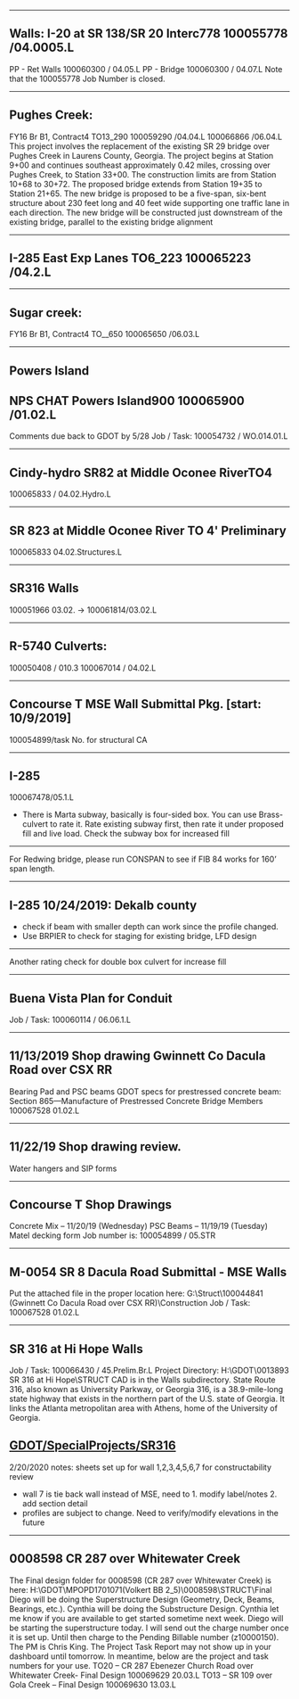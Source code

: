 ------------------------------------------------------------------------------
Walls: I-20 at SR 138/SR 20 Interc778	100055778 /04.0005.L
------------------------------------------------------------------------------
PP - Ret Walls     100060300 / 04.05.L
PP - Bridge          100060300 / 04.07.L
Note that the 100055778 Job Number is closed.

------------------------------------------------------------------------------
Pughes Creek: 
------------------------------------------------------------------------------
FY16 Br B1, Contract4 TO13_290	100059290 /04.04.L
				100066866 /06.04.L
This project involves the replacement of the existing SR 29 bridge over
Pughes Creek in Laurens County, Georgia. The project begins at Station
9+00 and continues southeast approximately 0.42 miles, crossing over
Pughes Creek, to Station 33+00. The construction limits are from Station
10+68 to 30+72. The proposed bridge extends from Station 19+35 to
Station 21+65. The new bridge is proposed to be a five-span, six-bent
structure about 230 feet long and 40 feet wide supporting one traffic lane
in each direction. The new bridge will be constructed just downstream of
the existing bridge, parallel to the existing bridge alignment

------------------------------------------------------------------------------
I-285 East Exp Lanes TO6_223	100065223 /04.2.L
------------------------------------------------------------------------------

------------------------------------------------------------------------------
Sugar creek: 
------------------------------------------------------------------------------
FY16 Br B1, Contract4 TO__650	100065650 /06.03.L

------------------------------------------------------------------------------
Powers Island
------------------------------------------------------------------------------

NPS CHAT Powers Island900	100065900 /01.02.L
------------------------------------------------------------------------------
Comments due back to GDOT by 5/28
Job / Task: 100054732 / WO.014.01.L

------------------------------------------------------------------------------
Cindy-hydro SR82 at Middle Oconee RiverTO4
------------------------------------------------------------------------------
100065833 / 04.02.Hydro.L

------------------------------------------------------------------------------
SR 823 at Middle Oconee River TO 4' Preliminary
------------------------------------------------------------------------------
100065833
04.02.Structures.L

------------------------------------------------------------------------------
SR316 Walls
------------------------------------------------------------------------------
100051966 03.02.
-> 100061814/03.02.L

------------------------------------------------------------------------------
R-5740 Culverts: 
------------------------------------------------------------------------------
100050408 / 010.3
100067014 / 04.02.L

------------------------------------------------------------------------------
Concourse T MSE Wall Submittal Pkg. [start: 10/9/2019]
------------------------------------------------------------------------------
100054899/task No. for structural CA

------------------------------------------------------------------------------
I-285
------------------------------------------------------------------------------
100067478/05.1.L
- There is Marta subway, basically is four-sided box. You can use Brass-culvert to rate it. Rate existing subway first, then rate it under proposed fill and live load. Check the subway box for increased fill
------------------------------------------------------------------------------
For Redwing bridge, please run CONSPAN to see if FIB 84 works for 160’ span length.

------------------------------------------------------------------------------
I-285 10/24/2019: Dekalb county
------------------------------------------------------------------------------
- check if beam with smaller depth can work since the profile changed.
- Use BRPIER to check for staging for existing bridge, LFD design 
------------------------------------------------------------------------------
Another rating check for double box culvert for increase fill

------------------------------------------------------------------------------
Buena Vista Plan for Conduit 
------------------------------------------------------------------------------
Job / Task:  100060114 / 06.06.1.L

------------------------------------------------------------------------------
11/13/2019 Shop drawing Gwinnett Co Dacula Road over CSX RR
------------------------------------------------------------------------------
Bearing Pad and PSC beams
GDOT specs for prestressed concrete beam:
Section 865—Manufacture of Prestressed Concrete Bridge Members
100067528 01.02.L

------------------------------------------------------------------------------
11/22/19 Shop drawing review.
------------------------------------------------------------------------------
Water hangers and SIP forms

------------------------------------------------------------------------------
Concourse T Shop Drawings
------------------------------------------------------------------------------
Concrete Mix – 11/20/19 (Wednesday)
PSC Beams – 11/19/19 (Tuesday)
Matel decking form
Job number is: 100054899 / 05.STR

------------------------------------------------------------------------------
M-0054 SR 8 Dacula Road Submittal - MSE Walls 
------------------------------------------------------------------------------
Put the attached file in the proper location here:  G:\Struct\100044841 (Gwinnett Co Dacula Road over CSX RR)\Construction
Job / Task:  100067528 01.02.L

------------------------------------------------------------------------------
SR 316 at Hi Hope Walls
------------------------------------------------------------------------------
Job / Task:  100066430 / 45.Prelim.Br.L
Project Directory:  H:\GDOT\0013893 SR 316 at Hi Hope\STRUCT
CAD is in the Walls subdirectory.
State Route 316, also known as University Parkway, or Georgia 316, is a 38.9-mile-long state highway that exists in the northern part of the U.S. state of Georgia. It links the Atlanta metropolitan area with Athens, home of the University of Georgia.

[GDOT/SpecialProjects/SR316](http://www.dot.ga.gov/BS/Projects/SpecialProjects/SR316)
------------------------------------------------------------------------------
2/20/2020 notes: sheets set up for wall 1,2,3,4,5,6,7 for constructability review
- wall 7 is tie back wall instead of MSE, need to 1. modify label/notes 2. add section detail
- profiles are subject to change. Need to verify/modify elevations in the future

------------------------------------------------------------------------------
0008598 CR 287 over Whitewater Creek
------------------------------------------------------------------------------
The Final design folder for 0008598 (CR 287 over Whitewater Creek) is here:
H:\GDOT\MPOPD1701071(Volkert BB 2_5)\0008598\STRUCT\Final\
Diego will be doing the Superstructure Design (Geometry, Deck, Beams, Bearings, etc.).
Cynthia will be doing the Substructure Design.
Cynthia let me know if you are available to get started sometime next week. Diego will be starting the superstructure today.
I will send out the charge number once it is set up. Until then charge to the Pending Billable number (z10000150). The PM is Chris King.
The Project Task Report may not show up in your dashboard until tomorrow.  In meantime, below are the project and task numbers for your use.
TO20 – CR 287 Ebenezer Church Road over Whitewater Creek-  Final Design
100069629
20.03.L
TO13 – SR 109 over Gola Creek – Final Design
100069630
13.03.L
